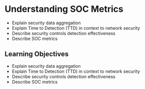 # Understanding SOC Metrics

- Explain security data aggregation
- Explain Time to Detection (TTD) in context to network security
- Describe security controls detection effectiveness
- Describe SOC metrics

## Learning Objectives

- Explain security data aggregation
- Explain Time to Detection (TTD) in context to network security
- Describe security controls detection effectiveness
- Describe SOC metrics
